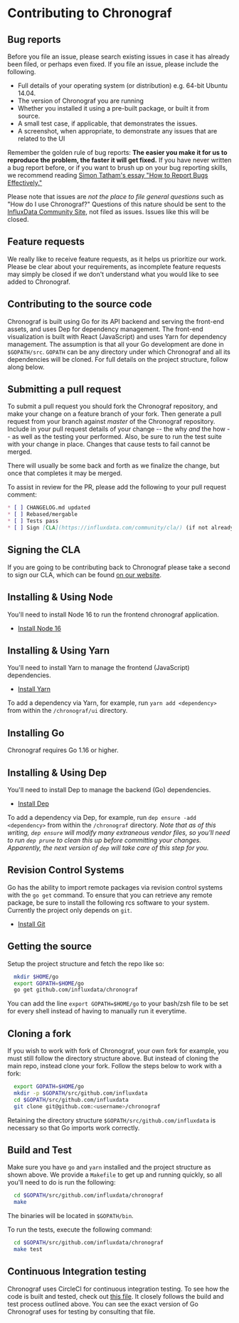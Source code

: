 # Contributing to Chronograf

## Bug reports

Before you file an issue, please search existing issues in case it has already been filed, or perhaps even fixed. If you file an issue, please include the following.

* Full details of your operating system (or distribution) e.g. 64-bit Ubuntu 14.04.
* The version of Chronograf you are running
* Whether you installed it using a pre-built package, or built it from source.
* A small test case, if applicable, that demonstrates the issues.
* A screenshot, when appropriate, to demonstrate any issues that are related to the UI

Remember the golden rule of bug reports: **The easier you make it for us to reproduce the problem, the faster it will get fixed.**
If you have never written a bug report before, or if you want to brush up on your bug reporting skills, we recommend reading [Simon Tatham's essay "How to Report Bugs Effectively."](http://www.chiark.greenend.org.uk/~sgtatham/bugs.html)

Please note that issues are _not the place to file general questions_ such as "How do I use Chronograf?" Questions of this nature should be sent to the [InfluxData Community Site](https://community.influxdata.com), not filed as issues. Issues like this will be closed.

## Feature requests

We really like to receive feature requests, as it helps us prioritize our work. Please be clear about your requirements, as incomplete feature requests may simply be closed if we don't understand what you would like to see added to Chronograf.

## Contributing to the source code

Chronograf is built using Go for its API backend and serving the front-end assets, and uses Dep for dependency management. The front-end visualization is built with React (JavaScript) and uses Yarn for dependency management. The assumption is that all your Go development are done in `$GOPATH/src`. `GOPATH` can be any directory under which Chronograf and all its dependencies will be cloned. For full details on the project structure, follow along below.

## Submitting a pull request

To submit a pull request you should fork the Chronograf repository, and make your change on a feature branch of your fork. Then generate a pull request from your branch against _master_ of the Chronograf repository. Include in your pull request details of your change -- the why _and_ the how -- as well as the testing your performed. Also, be sure to run the test suite with your change in place. Changes that cause tests to fail cannot be merged.

There will usually be some back and forth as we finalize the change, but once that completes it may be merged.

To assist in review for the PR, please add the following to your pull request comment:

```md
* [ ] CHANGELOG.md updated
* [ ] Rebased/mergable
* [ ] Tests pass
* [ ] Sign [CLA](https://influxdata.com/community/cla/) (if not already signed)
```

## Signing the CLA

If you are going to be contributing back to Chronograf please take a second to sign our CLA, which can be found
[on our website](https://influxdata.com/community/cla/).

## Installing & Using Node

You'll need to install Node 16 to run the frontend chronograf application.

* [Install Node 16](https://nodejs.org/en/about/releases/)

## Installing & Using Yarn

You'll need to install Yarn to manage the frontend (JavaScript) dependencies.

* [Install Yarn](https://yarnpkg.com/en/docs/install)

To add a dependency via Yarn, for example, run `yarn add <dependency>` from within the `/chronograf/ui` directory.

## Installing Go

Chronograf requires Go 1.16 or higher.

## Installing & Using Dep

You'll need to install Dep to manage the backend (Go) dependencies.

* [Install Dep](https://github.com/golang/dep)

To add a dependency via Dep, for example, run `dep ensure -add <dependency>` from within the `/chronograf` directory. _Note that as of this writing, `dep ensure` will modify many extraneous vendor files, so you'll need to run `dep prune` to clean this up before committing your changes. Apparently, the next version of `dep` will take care of this step for you._

## Revision Control Systems

Go has the ability to import remote packages via revision control systems with the `go get` command. To ensure that you can retrieve any remote package, be sure to install the following rcs software to your system.
Currently the project only depends on `git`.

* [Install Git](http://git-scm.com/book/en/Getting-Started-Installing-Git)

## Getting the source

Setup the project structure and fetch the repo like so:

```bash
  mkdir $HOME/go
  export GOPATH=$HOME/go
  go get github.com/influxdata/chronograf
```

You can add the line `export GOPATH=$HOME/go` to your bash/zsh file to be set for every shell instead of having to manually run it everytime.

## Cloning a fork

If you wish to work with fork of Chronograf, your own fork for example, you must still follow the directory structure above. But instead of cloning the main repo, instead clone your fork. Follow the steps below to work with a fork:

```bash
  export GOPATH=$HOME/go
  mkdir -p $GOPATH/src/github.com/influxdata
  cd $GOPATH/src/github.com/influxdata
  git clone git@github.com:<username>/chronograf
```

Retaining the directory structure `$GOPATH/src/github.com/influxdata` is necessary so that Go imports work correctly.

## Build and Test

Make sure you have `go` and `yarn` installed and the project structure as shown above. We provide a `Makefile` to get up and running quickly, so all you'll need to do is run the following:

```bash
  cd $GOPATH/src/github.com/influxdata/chronograf
  make
```

The binaries will be located in `$GOPATH/bin`.

To run the tests, execute the following command:

```bash
  cd $GOPATH/src/github.com/influxdata/chronograf
  make test
```

## Continuous Integration testing

Chronograf uses CircleCI for continuous integration testing. To see how the code is built and tested, check out [this file](https://github.com/influxdata/chronograf/blob/master/Makefile). It closely follows the build and test process outlined above. You can see the exact version of Go Chronograf uses for testing by consulting that file.
